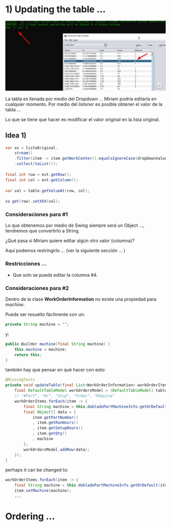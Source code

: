 # 1) Updating the table ...

![](imgs/table_edit.png)

La tabla es llenada por medio del Dropdown ... Miriam podría editarla en cualquier momento.
Por medio del *listener* es posible obtener el valor de la tabla ...

Lo que se tiene que hacer es modificar el valor original en la lista original.

## Idea 1)

```java
var xs = listaOriginal.
    stream()
    .filter(item -> item.getWorkCenter().equalsIgnoreCase(dropDownValue))
    .collect(toList());

final int row = evt.getRow();
final int col = evt.getColumn();

var val = table.getValueAt(row, col);

xs.get(row).setXXX(val);
```

### Consideraciones para #1

Lo que obtenemos por medio de Swing siempre será un Object ..., tendremos que convertirlo a String.

¿Qué pasa si Miriam quiere editar algún otro valor (columna)?

Aquí podemos restringirlo ... (ver la siguiente sección ... )

### Restricciones ...
- Que solo se pueda editar la columna #4.

### Consideraciones para #2

Dentro de la clase **WorkOrderInformation** no existe una propiedad para *machine*.

Puede ser resuelto fácilmente con un:

```java
private String machine = "";
```
y:
```java
public Builder machine(final String machine) {
    this.machine = machine;
    return this;
}
```
también hay que pensar en qué hacer con esto:
```java
@MissingTests
private void updateTable(final List<WorkOrderInformation> workOrderItems, final JTable table) {        
    final DefaultTableModel workOrdersModel = (DefaultTableModel) table.getModel();
    // "#Part", "Hr", "Stup", "P/Hac", "Máquina"
    workOrderItems.forEach(item -> {
        final String machine = this.dobladoPartMachineInfo.getOrDefault(item.getPartNumber(), "");
        final Object[] data = {
            item.getPartNumber()
            , item.getRunHours()
            , item.getSetupHours()
            , item.getQty()
            , machine
        };
        workOrdersModel.addRow(data);
    });
}
```
perhaps it can be changed to:
```java
workOrderItems.forEach(item -> {
    final String machine = this.dobladoPartMachineInfo.getOrDefault(item.getPartNumber(), "");
    item.setMachine(machine);
    ...
```

# Ordering ... 

